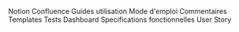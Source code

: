 Notion
Confluence
Guides utilisation
Mode d'emploi
Commentaires
Templates
Tests
Dashboard
Specifications fonctionnelles
User Story